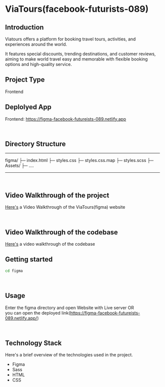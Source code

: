 # ViaTours(facebook-futurists-089)



## Introduction
Viatours offers a platform for booking travel tours, activities, and experiences around the world.

It features special discounts, trending destinations, and customer reviews, aiming to make world travel easy and memorable with flexible booking options and high-quality service.
<br>

## Project Type
Frontend

## Deplolyed App
Frontend: https://figma-facebook-futureists-089.netlify.app

<br>

## Directory Structure
***
figma/
├─ index.html
├─ styles.css
├─ styles.css.map 
├─ styles.scss
├─ Assets/
    ├─ .... 
***
<br>
   
## Video Walkthrough of the project
[Here's](https://youtu.be/dUF_yy1-fD4)
 a Video Walkthrough of the ViaTours(figma) website





<br>

## Video Walkthrough of the codebase
[Here's](https://youtu.be/KtQOySKRGS4) a video walkthrough of the codebase
<br>

## Getting started

```bash
cd figma
```
<br>

## Usage
Enter the figma directory and open Website with Live server OR
<br>
you can open the deployed link(https://figma-facebook-futureists-089.netlify.app/)

<br>

## Technology Stack
Here's a brief overview of the technologies used in the project.

- Figma
- Sass
- HTML
- CSS
